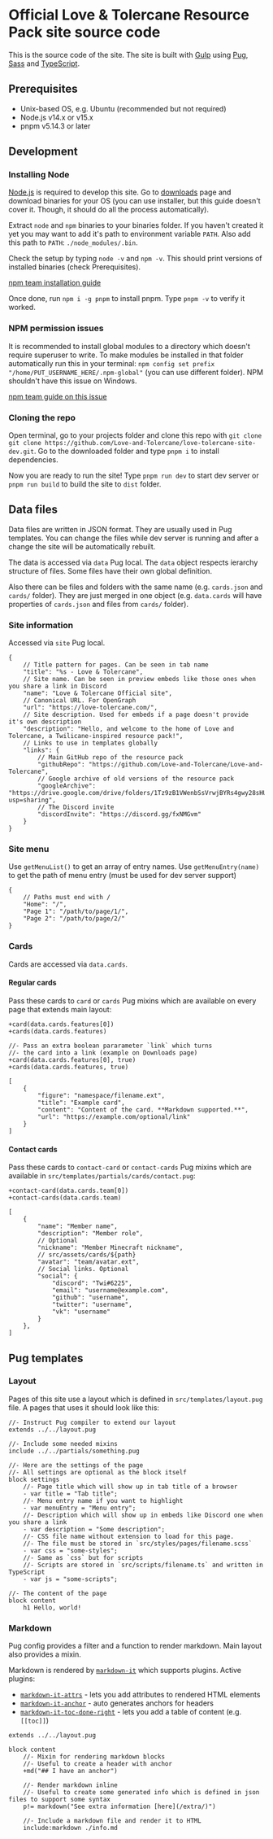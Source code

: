 # Official Love & Tolercane Resource Pack site source code

This is the source code of the site. The site is built with [Gulp](https://github.com/gulpjs/gulp) using [Pug](https://github.com/pugjs/pug), [Sass](https://github.com/sass/sass) and [TypeScript](https://github.com/microsoft/typescript).

## Prerequisites

- Unix-based OS, e.g. Ubuntu (recommended but not required)
- Node.js v14.x or v15.x
- pnpm v5.14.3 or later

## Development

### Installing Node

[Node.js](http://nodejs.org/) is required to develop this site. Go to [downloads](https://nodejs.org/en/download/current/) page and download binaries for your OS (you can use installer, but this guide doesn't cover it. Though, it should do all the process automatically).

Extract `node` and `npm` binaries to your binaries folder. If you haven't created it yet you may want to add it's path to environment variable `PATH`. Also add this path to `PATH`: `./node_modules/.bin`.

Check the setup by typing `node -v` and `npm -v`. This should print versions of installed binaries (check Prerequisites).

[npm team installation guide](https://docs.npmjs.com/downloading-and-installing-node-js-and-npm)

Once done, run `npm i -g pnpm` to install pnpm. Type `pnpm -v` to verify it worked.

### NPM permission issues

It is recommended to install global modules to a directory which doesn't require superuser to write. To make modules be installed in that folder automatically run this in your terminal: `npm config set prefix "/home/PUT_USERNAME_HERE/.npm-global"` (you can use different folder).
NPM shouldn't have this issue on Windows.

[npm team guide on this issue](https://docs.npmjs.com/resolving-eacces-permissions-errors-when-installing-packages-globally)

### Cloning the repo

Open terminal, go to your projects folder and clone this repo with `git clone git clone https://github.com/Love-and-Tolercane/love-tolercane-site-dev.git`. Go to the downloaded folder and type `pnpm i` to install dependencies.

Now you are ready to run the site! Type `pnpm run dev` to start dev server or `pnpm run build` to build the site to `dist` folder.

## Data files

Data files are written in JSON format. They are usually used in Pug templates. You can change the files while dev server is running and after a change the site will be automatically rebuilt.

The data is accessed via `data` Pug local. The `data` object respects ierarchy structure of files. Some files have their own global definition.

Also there can be files and folders with the same name (e.g. `cards.json` and `cards/` folder). They are just merged in one object (e.g. `data.cards` will have properties of `cards.json` and files from `cards/` folder).

### Site information

Accessed via `site` Pug local.

```jsonc
{
    // Title pattern for pages. Can be seen in tab name
    "title": "%s - Love & Tolercane",
    // Site name. Can be seen in preview embeds like those ones when you share a link in Discord
    "name": "Love & Tolercane Official site",
    // Canonical URL. For OpenGraph
    "url": "https://love-tolercane.com/",
    // Site description. Used for embeds if a page doesn't provide it's own description
    "description": "Hello, and welcome to the home of Love and Tolercane, a Twilicane-inspired resource pack!",
    // Links to use in templates globally
    "links": {
        // Main GitHub repo of the resource pack
        "githubRepo": "https://github.com/Love-and-Tolercane/Love-and-Tolercane",
        // Google archive of old versions of the resource pack
        "googleArchive": "https://drive.google.com/drive/folders/1Tz9zB1VWenbSsVrwjBYRs4gwy28sHU5P?usp=sharing",
        // The Discord invite
        "discordInvite": "https://discord.gg/fxNMGvm"
    }
}
```

### Site menu

Use `getMenuList()` to get an array of entry names. Use `getMenuEntry(name)` to get the path of menu entry (must be used for dev server support)

```jsonc
{
    // Paths must end with /
    "Home": "/",
    "Page 1": "/path/to/page/1/",
    "Page 2": "/path/to/page/2/"
}
```

### Cards

Cards are accessed via `data.cards`.

#### Regular cards

Pass these cards to `card` or `cards` Pug mixins which are available on every page that extends main layout:

```pug
+card(data.cards.features[0])
+cards(data.cards.features)

//- Pass an extra boolean pararameter `link` which turns
//- the card into a link (example on Downloads page)
+card(data.cards.features[0], true)
+cards(data.cards.features, true)
```

```jsonc
[
    {
        "figure": "namespace/filename.ext",
        "title": "Example card",
        "content": "Content of the card. **Markdown supported.**",
        "url": "https://example.com/optional/link"
    }
]
```

#### Contact cards

Pass these cards to `contact-card` or `contact-cards` Pug mixins which are available in `src/templates/partials/cards/contact.pug`:

```pug
+contact-card(data.cards.team[0])
+contact-cards(data.cards.team)
```

```jsonc
[
    {
        "name": "Member name",
        "description": "Member role",
        // Optional
        "nickname": "Member Minecraft nickname",
        // src/assets/cards/${path}
        "avatar": "team/avatar.ext",
        // Social links. Optional
        "social": {
            "discord": "Twi#6225",
            "email": "username@example.com",
            "github": "username",
            "twitter": "username",
            "vk": "username"
        }
    },
]
```

## Pug templates

### Layout

Pages of this site use a layout which is defined in `src/templates/layout.pug` file. A pages that uses it should look like this:

```pug
//- Instruct Pug compiler to extend our layout
extends ../../layout.pug

//- Include some needed mixins
include ../../partials/something.pug

//- Here are the settings of the page
//- All settings are optional as the block itself
block settings
    //- Page title which will show up in tab title of a browser
    - var title = "Tab title";
    //- Menu entry name if you want to highlight
    - var menuEntry = "Menu entry";
    //- Description which will show up in embeds like Discord one when you share a link
    - var description = "Some description";
    //- CSS file name without extension to load for this page.
    //- The file must be stored in `src/styles/pages/filename.scss`
    - var css = "some-styles";
    //- Same as `css` but for scripts
    //- Scripts are stored in `src/scripts/filename.ts` and written in TypeScript
    - var js = "some-scripts";

//- The content of the page
block content
    h1 Hello, world!

```

### Markdown

Pug config provides a filter and a function to render markdown. Main layout also provides a mixin.

Markdown is rendered by [`markdown-it`](https://www.npmjs.com/package/markdown-it) which supports plugins. Active plugins:

- [`markdown-it-attrs`](https://www.npmjs.com/package/markdown-it-attrs) - lets you add attributes to rendered HTML elements
- [`markdown-it-anchor`](https://www.npmjs.com/package/markdown-it-anchor) - auto generates anchors for headers
- [`markdown-it-toc-done-right`](https://www.npmjs.com/package/markdown-it-toc-done-right) - lets you add a table of content (e.g. `[[toc]]`)

```pug
extends ../../layout.pug

block content
    //- Mixin for rendering markdown blocks
    //- Useful to create a header with anchor
    +md("## I have an anchor")

    //- Render markdown inline
    //- Useful to create some generated info which is defined in json files to support some syntax
    p!= markdown("See extra information [here](/extra/)")

    //- Include a markdown file and render it to HTML
    include:markdown ./info.md
```
